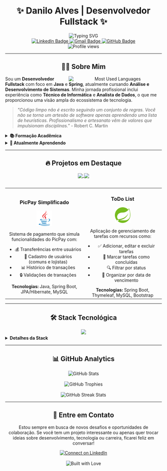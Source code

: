 # <div align="center">✨ Danilo Alves | Desenvolvedor Fullstack ✨</div>

<div align="center">
  <img src="https://readme-typing-svg.herokuapp.com?font=Poppins&size=32&duration=2000&pause=1000&color=36BCF7&center=true&vCenter=true&width=600&height=50&lines=Desenvolvedor+Fullstack;Analista+de+Dados;Especialista+Java;Clean+Code+Enthusiast" alt="Typing SVG" />
</div>

<div align="center">
  <a href="https://www.linkedin.com/in/danilo-de-figueiredo-alves-103262327/">
    <img src="https://img.shields.io/badge/LinkedIn-0077B5?style=for-the-badge&logo=linkedin&logoColor=white" alt="LinkedIn Badge"/>
  </a>
  <a href="mailto:danilo.alvess1902@gmail.com">
    <img src="https://img.shields.io/badge/Gmail-D14836?style=for-the-badge&logo=gmail&logoColor=white" alt="Gmail Badge"/>
  </a>
  <a href="https://github.com/DaniloAlves1902">
    <img src="https://img.shields.io/badge/GitHub-100000?style=for-the-badge&logo=github&logoColor=white" alt="GitHub Badge"/>
  </a>
</div>

<div align="center">
  <img src="https://komarev.com/ghpvc/?username=DaniloAlves1902&style=for-the-badge&color=blue" alt="Profile views"/>
</div>

---

## <div align="center">👨‍💻 Sobre Mim</div>

<div align="center">
  <img align="right" width="300" src="https://github-readme-stats.vercel.app/api/top-langs/?username=DaniloAlves1902&layout=compact&langs_count=7&theme=tokyonight" alt="Most Used Languages"/>
</div>

Sou um **Desenvolvedor Fullstack** com foco em **Java** e **Spring**, atualmente cursando **Análise e Desenvolvimento de Sistemas**. Minha jornada profissional inclui experiência como **Técnico de Informática** e **Analista de Dados**, o que me proporcionou uma visão ampla do ecossistema de tecnologia.

> _"Código limpo não é escrito seguindo um conjunto de regras. Você não se torna um artesão de software apenas aprendendo uma lista de heurísticas. Profissionalismo e artesanato vêm de valores que impulsionam disciplinas."_ - Robert C. Martin

<details>
  <summary><b>📚 Formação Acadêmica</b></summary>
  <br>
  <ul>
    <li>🎓 <b>Análise e Desenvolvimento de Sistemas</b> - Em andamento</li>
    <li>💻 <b>Técnico em Informática</b> - Concluído</li>
  </ul>
</details>

<details>
  <summary><b>🌱 Atualmente Aprendendo</b></summary>
  <br>
  <ul>
    <li>🔄 Arquitetura de Microsserviços</li>
    <li>🧪 Testes Automatizados (JUnit, Mockito)</li>
    <li>☁️ Cloud Computing (AWS)</li>
    <li>🏗️ Clean Architecture</li>
  </ul>
</details>

---

## <div align="center">🔥 Projetos em Destaque</div>

<div align="center">
  <a href="https://github.com/DaniloAlves1902/picpaysimplificado">
    <img align="center" src="https://github-readme-stats.vercel.app/api/pin/?username=DaniloAlves1902&repo=picpaysimplificado&theme=tokyonight" />
  </a>
  <a href="https://github.com/DaniloAlves1902/todo-list">
    <img align="center" src="https://github-readme-stats.vercel.app/api/pin/?username=DaniloAlves1902&repo=todo-list&theme=tokyonight" />
  </a>
</div>

<br>

<table align="center">
  <tr>
    <td width="50%">
      <h3 align="center">PicPay Simplificado</h3>
      <div align="center">
        <a href="https://github.com/DaniloAlves1902/picpaysimplificado" target="_blank">
          <img src="https://raw.githubusercontent.com/devicons/devicon/master/icons/java/java-original.svg" width="50" alt="Java Icon">
        </a>
        <p>
          Sistema de pagamento que simula funcionalidades do PicPay com:
        </p>
        <ul>
          <li>💰 Transferências entre usuários</li>
          <li>👤 Cadastro de usuários (comuns e lojistas)</li>
          <li>📊 Histórico de transações</li>
          <li>🔒 Validações de transações</li>
        </ul>
        <b>Tecnologias:</b> Java, Spring Boot, JPA/Hibernate, MySQL
      </div>
    </td>
    <td width="50%">
      <h3 align="center">ToDo List</h3>
      <div align="center">
        <a href="https://github.com/DaniloAlves1902/TodoListAPI" target="_blank">
          <img src="https://raw.githubusercontent.com/devicons/devicon/master/icons/spring/spring-original.svg" width="50" alt="Spring Icon">
        </a>
        <p>
          Aplicação de gerenciamento de tarefas com recursos como:
        </p>
        <ul>
          <li>✅ Adicionar, editar e excluir tarefas</li>
          <li>🔄 Marcar tarefas como concluídas</li>
          <li>🔍 Filtrar por status</li>
          <li>📆 Organizar por data de vencimento</li>
        </ul>
        <b>Tecnologias:</b> Spring Boot, Thymeleaf, MySQL, Bootstrap
      </div>
    </td>
  </tr>
</table>

---

## <div align="center">🛠️ Stack Tecnológica</div>

<div align="center">
  <img src="https://skillicons.dev/icons?i=java,spring,nodejs,express,html,css,js,bootstrap,mysql,postgresql,mongodb,git,github,docker,maven&perline=5" />
</div>

<details>
  <summary><b>Detalhes da Stack</b></summary>
  <br>
  <h3>🔙 Backend</h3>
  <div>
    <img src="https://img.shields.io/badge/Java-ED8B00?style=for-the-badge&logo=openjdk&logoColor=white" alt="Java" />
    <img src="https://img.shields.io/badge/Spring-6DB33F?style=for-the-badge&logo=spring&logoColor=white" alt="Spring" />
    <img src="https://img.shields.io/badge/Spring_Boot-6DB33F?style=for-the-badge&logo=spring-boot&logoColor=white" alt="Spring Boot" />
    <img src="https://img.shields.io/badge/Node.js-339933?style=for-the-badge&logo=nodedotjs&logoColor=white" alt="Node.js" />
    <img src="https://img.shields.io/badge/Express-000000?style=for-the-badge&logo=express&logoColor=white" alt="Express" />
  </div>
  
  <h3>🖥️ Frontend</h3>
  <div>
    <img src="https://img.shields.io/badge/HTML5-E34F26?style=for-the-badge&logo=html5&logoColor=white" alt="HTML5" />
    <img src="https://img.shields.io/badge/CSS3-1572B6?style=for-the-badge&logo=css3&logoColor=white" alt="CSS3" />
    <img src="https://img.shields.io/badge/JavaScript-F7DF1E?style=for-the-badge&logo=javascript&logoColor=black" alt="JavaScript" />
    <img src="https://img.shields.io/badge/Bootstrap-7952B3?style=for-the-badge&logo=bootstrap&logoColor=white" alt="Bootstrap" />
  </div>
  
  <h3>🗄️ Bancos de Dados</h3>
  <div>
    <img src="https://img.shields.io/badge/MySQL-4479A1?style=for-the-badge&logo=mysql&logoColor=white" alt="MySQL" />
    <img src="https://img.shields.io/badge/PostgreSQL-316192?style=for-the-badge&logo=postgresql&logoColor=white" alt="PostgreSQL" />
    <img src="https://img.shields.io/badge/MongoDB-4EA94B?style=for-the-badge&logo=mongodb&logoColor=white" alt="MongoDB" />
  </div>
  
  <h3>🔧 Ferramentas & DevOps</h3>
  <div>
    <img src="https://img.shields.io/badge/Git-F05032?style=for-the-badge&logo=git&logoColor=white" alt="Git" />
    <img src="https://img.shields.io/badge/GitHub-100000?style=for-the-badge&logo=github&logoColor=white" alt="GitHub" />
    <img src="https://img.shields.io/badge/Docker-2496ED?style=for-the-badge&logo=docker&logoColor=white" alt="Docker" />
    <img src="https://img.shields.io/badge/Maven-C71A36?style=for-the-badge&logo=apache-maven&logoColor=white" alt="Maven" />
  </div>
</details>

---

## <div align="center">📊 GitHub Analytics</div>

<div align="center">
  <img height="180em" src="https://github-readme-stats.vercel.app/api?username=DaniloAlves1902&show_icons=true&theme=tokyonight&include_all_commits=true&count_private=true" alt="GitHub Stats" />
</div>

<br>

<div align="center">
  <img src="https://github-profile-trophy.vercel.app/?username=DaniloAlves1902&theme=tokyonight&row=1&column=6" alt="GitHub Trophies" />
</div>

<br>

<div align="center">
  <img src="https://github-readme-streak-stats.herokuapp.com/?user=DaniloAlves1902&theme=tokyonight" alt="GitHub Streak Stats" />
</div>

---

<div align="center">
  <h2>💬 Entre em Contato</h2>
  <p>
    Estou sempre em busca de novos desafios e oportunidades de colaboração. Se você tem um projeto interessante ou apenas quer trocar ideias sobre desenvolvimento, tecnologia ou carreira, ficarei feliz em conversar!
  </p>
  
  <a href="https://www.linkedin.com/in/danilo-de-figueiredo-alves-103262327/">
    <img src="https://img.shields.io/badge/Let's_connect_on_LinkedIn-0077B5?style=for-the-badge&logo=linkedin&logoColor=white" alt="Connect on LinkedIn" />
  </a>
</div>

<br>

<div align="center">
  <img src="https://forthebadge.com/images/badges/built-with-love.svg" alt="Built with Love" />
</div>
